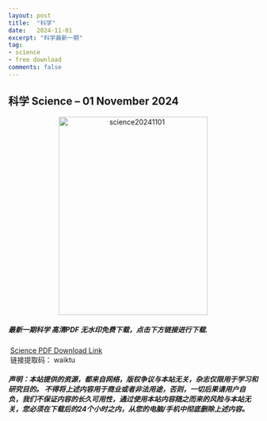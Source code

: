 ```yaml
---
layout: post
title:  "科学"
date:   2024-11-01
excerpt: "科学最新一期"
tag:
- science 
- free download
comments: false
---
```


## 科学 Science – 01 November 2024

<div align="center">
<img src="https://i.postimg.cc/RhF5pZ53/Science-Issue-6721-Volume-386-01-November-2024-00.png" alt="science20241101" border="0" width = 300 height = 400 /> 
</div>


 <h5>最新一期科学 高清PDF 无水印免费下载，点击下方链接进行下载. </h5>
 
  <a href="https://wwfh.lanzout.com/iK6Tc2evrzqb">Science PDF Download Link</a>  
  <br/>
  链接提取码： waiktu
 
##### 声明：本站提供的资源，都来自网络，版权争议与本站无关，杂志仅限用于学习和研究目的。 不得将上述内容用于商业或者非法用途，否则，一切后果请用户自负，我们不保证内容的长久可用性，通过使用本站内容随之而来的风险与本站无关，您必须在下载后的24个小时之内，从您的电脑/手机中彻底删除上述内容。
